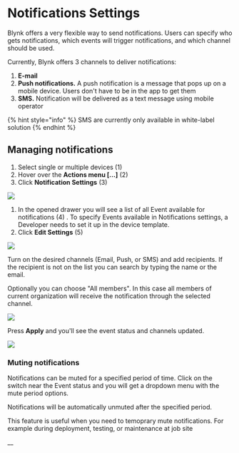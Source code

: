 # Notifications Settings

Blynk offers a very flexible way to send notifications. Users can specify who gets notifications, which events will trigger notifications, and which channel should be used.

Currently, Blynk offers 3 channels to deliver notifications: 

1. **E-mail**
2. **Push notifications.** A push notification is a message that pops up on a mobile device. Users don't have to be in the app to get them
3. **SMS.** Notification will be delivered as a text message using mobile operator

{% hint style="info" %}
SMS are currently only available in white-label solution
{% endhint %}

##  Managing notifications

1. Select single or multiple devices \(1\)
2. Hover over the **Actions menu \[...\]** \(2\)
3. Click **Notification Settings** \(3\)

![](https://user-images.githubusercontent.com/72824404/120806266-4ffcfc00-c54f-11eb-9cc0-d0c53cf7efcf.png)

1. In the opened drawer you will see a list of all Event available for notifications \(4\) . To specify Events available in Notifications settings, a Developer needs to set it up in the device template.
2. Click **Edit Settings** \(5\)

![](https://user-images.githubusercontent.com/72824404/120807574-c6e6c480-c550-11eb-8965-6a979c147122.png)

Turn on the desired channels \(Email, Push, or SMS\) and add recipients. If the recipient is not on the list you can search by typing the name or the email.

Optionally you can choose  "All members". In this case all members of current organization will receive the notification through the selected channel.

![](https://user-images.githubusercontent.com/72824404/120807610-cfd79600-c550-11eb-82ea-969884f21cf9.png)

Press **Apply** and you'll see the event status and channels updated.

![](https://user-images.githubusercontent.com/72824404/120807644-d8c86780-c550-11eb-927c-d73b24a638a7.png)



### Muting notifications

Notifications can be muted for a specified period of time. Click on the switch near the Event status and you will get a dropdown menu with the mute period options.

Notifications will be automatically unmuted after the specified period. 

This feature is useful when you need to temoprary mute notifications. For example during deployment, testing, or maintenance at job site

\_\_

